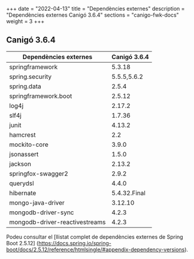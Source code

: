 +++
date        = "2022-04-13"
title       = "Dependències externes"
description = "Dependències externes Canigó 3.6.4"
sections    = "canigo-fwk-docs"
weight      = 3
+++

## Canigó 3.6.4

|          Dependències externes       |      Canigó 3.6.4     |
|---------------------------------     |---------------------- |
| springframework                      |  5.3.18               |
| spring.security                      |  5.5.5,5.6.2          |
| spring.data                          |  2.5.4                |
| springframework.boot                 |  2.5.12               |
| log4j                                |  2.17.2               |
| slf4j                                |  1.7.36               |
| junit                                |  4.13.2               |
| hamcrest                             |  2.2                  |
| mockito-core                         |  3.9.0                |
| jsonassert                           |  1.5.0                |
| jackson                              |  2.13.2               |
| springfox-swagger2                   |  2.9.2                |
| querydsl                             |  4.4.0                |
| hibernate                            |  5.4.32.Final         |
| mongo-java-driver                    |  3.12.10              |
| mongodb-driver-sync                  |  4.2.3                |
| mongodb-driver-reactivestreams       |  4.2.3                |

Podeu consultar el [llistat complet de dependències externes de Spring Boot 2.5.12]
(https://docs.spring.io/spring-boot/docs/2.5.12/reference/htmlsingle/#appendix-dependency-versions).
